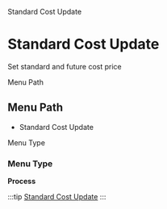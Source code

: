 
Standard Cost Update
# Standard Cost Update


Set standard and future cost price

Menu Path
## Menu Path



- Standard Cost Update

Menu Type
### Menu Type

**Process**


:::tip
[Standard Cost Update](functional-guide/process/process-m_cost_update.md)
:::
